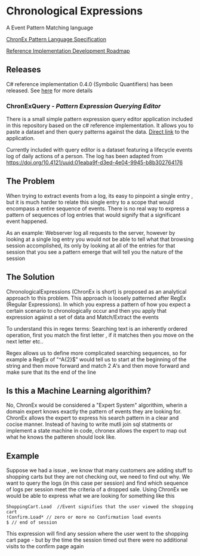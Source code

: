 # Chronological Expressions
A Event Pattern Matching language

[ChronEx Pattern Language Specification](https://github.com/mbadler/ChronologicalExpressions/wiki/ChronEx-Pattern-Specification)

[Reference Implementation Development Roadmap](https://github.com/mbadler/ChronologicalExpressions/wiki/Development-Road-Map)

## Releases

C# reference implementation 0.4.0 (Symbolic Quantifiers) has been released. See [here](https://github.com/mbadler/ChronologicalExpressions/wiki/Development-Road-Map) for more details 

### ChronExQuery  - _Pattern Expression Querying Editor_

There is a small simple pattern expression query editor application included in this repository based on the c# reference implementation. It allows you to paste a dataset and then query patterns against the data. [Direct link](https://github.com/mbadler/ChronologicalExpressions/tree/master/C%23/ChronExQuery) to the application.

Currently included with query editor is a dataset featuring a lifecycle events log of daily actions of a person. The log has been adapted from https://doi.org/10.4121/uuid:01eaba9f-d3ed-4e04-9945-b8b302764176

## The Problem
When trying to extract events from a log, its easy to pinpoint a single entry , but it is much harder to relate this single entry to a scope that would encompass a entire sequence of events. There is no real way to express a pattern of sequences of log entries that would signify that a significant event happened. 

As an example: Webserver log all requests to the server, however by looking at a single log entry you would not be able to tell what that browsing session accomplished, its only by looking at all of the entries for that session that you see a pattern emerge that will tell you the nature of the session

## The Solution
ChronologicalExpressions (ChronEx is short) is proposed as an analytical approach to this problem. This approach is loosely patterned after RegEx (Regular Expressions). In which you express a pattern of how you expect a certain scenario to chronologically occur and then you apply that expression against a set of data and Match/Extract the events

To understand this in regex terms: Searching text is an inherently ordered operation, first you match the first letter , if it matches then you move on the next letter etc..

Regex allows us to define more complicated searching sequences, so for example a RegEx of "^A{2}$" would tell us to start at the beginning of the string and then move forward and match 2 A's and then move forward and make sure that its the end of the line

## Is this a Machine Learning algorithim?

No, ChronEx would be considered a "Expert System" algorithim, wherin a domain expert knows exactly the pattern of events they are looking for. ChronEx allows the expert to express his search pattern in a clear and cocise manner. Instead of having to write mutli join sql statments or implement a state machine in code, chronex allows the expert to map out what he knows the patteren should look like.

## Example
Suppose we had a issue , we know that many customers are adding stuff to shopping carts but they are not checking out, we need to find out why. We want to query the logs (in this case per session) and find which sequence of logs per session meet the criteria of a dropped sale. Using ChronEx we would be able to express what we are looking for something like this

~~~
ShoppingCart.Load  //Event signifies that the user viewed the shopping cart
!Confirm.Load* // zero or more no Confirmation load events
$ // end of session
~~~

This expression will find any session where the user went to the shopping cart page - but by the time the session timed out there were no additional visits to the confirm page again


